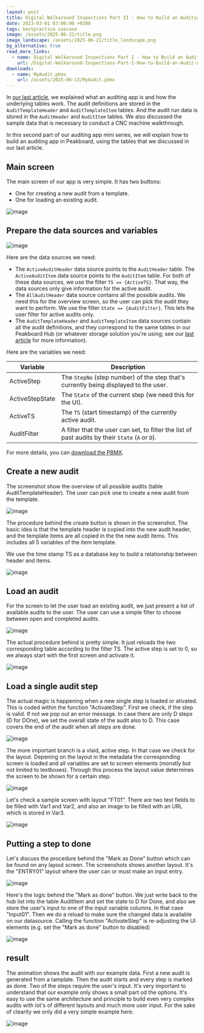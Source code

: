 ```yaml
---
layout: post
title: Digital Walkaround Inspections Part II - How to Build an Auditing App
date: 2023-03-01 03:00:00 +0200
tags: bestpractice usecase
image: /assets/2025-06-21/title.png
image_landscape: /assets/2025-06-21/title_landscape.png
bg_alternative: true
read_more_links:
  - name: Digital Walkaround Inspections Part I - How to Build an Auditing App
    url: /Digital-Walkaround-Inspections-Part-I-How-to-Build-an-Audit-App.html
downloads:
  - name: MyAudit.pbmx
    url: /assets/2025-06-13/MyAudit.pbmx
---
```

In [our last article](/Digital-Walkaround-Inspections-Part-I-How-to-Build-an-Audit-App.html), we explained what an auditing app is and how the underlying tables work. The audit definitions are stored in the `AuditTemplateHeader` and `AuditTemplateItem` tables. And the audit run data is stored in the `AuditHeader` and `AuditItem` tables. We also discussed the sample data that is necessary to conduct a CNC machine walkthrough.

In this second part of our auditing app mini series, we will explain how to build an auditing app in Peakboard, using the tables that we discussed in our last article.

## Main screen

The main screen of our app is very simple. It has two buttons:
* One for creating a new audit from a template.
* One for loading an existing audit.

![image](/assets/2025-06-21/010.png)

## Prepare the data sources and variables

![image](/assets/2025-06-21/020.png)

Here are the data sources we need:

- The `ActiveAuditHeader` data source points to the `AuditHeader` table. The `ActiveAuditItem` data source points to the `AuditItem` table. For both of these data sources, we use the filter `TS == {ActiveTS}`. That way, the data sources only give information for the active audit.
- The `AllAuditHeader` data source contains all the possible audits. We need this for the overview screen, so the user can pick the audit they want to perform. We use the filter `State == {AuditFilter}`. This lets the user filter for active audits only.
- The `AuditTemplateHeader` and `AuditTemplateItem` data sources contain all the audit definitions, and they correspond to the same tables in our Peakboard Hub (or whatever storage solution you're using; see our [last article](/Digital-Walkaround-Inspections-Part-I-How-to-Build-an-Audit-App.html) for more information).

Here are the variables we need:

| Variable        | Description |
| --------------- | ----------- |
| ActiveStep      | The `StepNo` (step number) of the step that's currently being displayed to the user. |
| ActiveStepState | The `State` of the current step (we need this for the UI). |
| ActiveTS        | The `TS` (start timestamp) of the currently active audit. |
| AuditFilter     | A filter that the user can set, to filter the list of past audits by their `State` (`A` or `D`). |

For more details, you can [download the PBMX](/assets/2025-06-13/MyAudit.pbmx).

## Create a new audit

The screenshot show the overview of all possible audits (table AuditTemplateHeader). The user can pick one to create a new audit from the template.

![image](/assets/2025-06-21/030.png)

The procedure behind the create button is shown in the screenshot. The basic idea is that the template header is copied into the new audit header, and the template items are all copied in the the new audit items. This includes all 5 variables of the item template.

We use the time stamp TS as a database key to build a relationship between header and items.

![image](/assets/2025-06-21/040.png)

## Load an audit

For the screen to let the user load an existing audit, we just present a list of available audits to the user. The user can use a simple filter to choose between open and completed audits.

![image](/assets/2025-06-21/050.png)

The actual procedure behind is pretty simple. It just reloads the two corresponding table according to the filter TS. The active step is set to 0, so we always start with the first screen and activate it.

![image](/assets/2025-06-21/060.png)

## Load a single audit step

The actual magic is happening when a new single step is loaded or ativated. This is coded within the function "ActivateStep". First we check, if the step is valid. If not we pop out an error message. In case there are only D steps (D for DOne), we set the overall state of the audit also to D. This case covers the end of the audit when all steps are done.

![image](/assets/2025-06-21/070.png)

The more important branch is a vlaid, active step. In that case we check for the layout. Depening on the layout in the metadata the corresponding screen is loaded and all variables are set to screen elements (monstly but not limited to textboxes). Through this process the layout value determines the screen to be shown for a certain step.

![image](/assets/2025-06-21/071.png)

Let's check a sample screen with layout "FT01". There are two test fields to be filled with Var1 and Var2, and also an image to be filled with an URL which is stored in Var3.

![image](/assets/2025-06-21/080.png)

## Putting a step to done

Let's discuss the procedure behind the "Mark as Done" button which can be found on any layout screen. The screenshots shows another layout. It's the "ENTRY01" layout where the user can or must make an input entry.

![image](/assets/2025-06-21/090.png)

Here's the logic behind the "Mark as done" button. We just write back to the hub list into the table AuditItem and set the state to D for Done, and also we store the user's input  to one of the input variable columns. In that case "Input01". Then we do a reload to make sure the changed data is available on our datasource. Calling the function "ActivateStep" is re-adjusting the UI elements (e.g. set the "Mark as done" button to disabled)

![image](/assets/2025-06-21/100.png)

## result

The animation shows the audit with our example data. First a new audit is generated from a tamplate. Then the audit starts and every step is marked as done. Two of the steps require the user's input.
It's very important to understand that our example only shows a small part od the options. It's easy to use the same architecture and principle to build even very complex audits with lot's of different layouts and much more user input. For the sake of clearity we only did a very simple example here.

![image](/assets/2025-06-21/result.gif)





